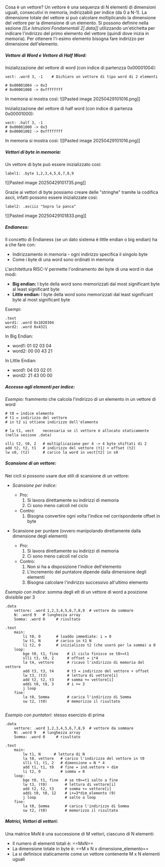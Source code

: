 Cosa è un vettore? Un vettore è una sequenza di N elementi di dimensioni uguali, consecutivi in memoria, indirizzabili per indice (da 0 a N-1). La dimensione totale del vettore si può calcolare moltiplicando la dimensione del vettore per la dimensione di un elemento. Si possono definire nella sezione *[[Le Istruzioni Fondamentali 2|.data]]* utilizzando un'etichetta per indicare l'indirizzo del primo elemento del vettore (quindi dove inizia in memoria). Per ottenere l'i-esimo elemento bisogna fare indirizzo per dimensione dell'elemento.

##### **Vettore di Word e Vettore di Half Word:**
Inizializzazione del vettore di word (con indice di partenzza 0x00001004):
```
vect: .word 3, -1    # Dichiaro un vettore di tipo word di 2 elementi

# 0x00001004 -> 0x3
# 0x00001008 -> 0xffffffff
```

In memoria si mostra così:
![[Pasted image 20250429101016.png]]

Inizializzazione del vettore di half word (con indice di partenza 0x00001000):
```
vect: .half 3, -1
# 0x00001000 -> 0x3
# 0x00001002 -> 0xffffffff
```

In memoria si mostra così:
![[Pasted image 20250429101016.png]]

##### **Vettori di byte in memoria:**
Un vettore di byte può essere inizializzato così: 
```
label1: .byte 1,2,3,4,5,6,7,8,9
```

![[Pasted image 20250429101735.png]]

Grazie ai vettori di byte possiamo creare delle "stringhe" tramite la codifica ascii, infatti possono essere inizializzate così:
```
label2: .asciiz "Sopra la panca"
```

![[Pasted image 20250429101833.png]]

##### **Endianess:**
Il concetto di Endianess (se un dato sistema è little endian o big endian) ha a che fare con:
- Indirizzamento in memoria - ogni indirizzo specifica il singolo byte
- Come i byte di una word sono ordinati in memoria

L'architettura RISC-V permette l'ordinamento dei byte di una word in due modi:
- **Big endian:** I byte della word sono memorizzati dal most significant byte al least significant byte
- **Little endian:** I byte della word sono memorizzati dal least significant byte al most significant byte

Esempi:
```
.text
word1: .word 0x1020304
word2: .word 0x4321
```

In Big Endian:
- word1: 01 02 03 04
- word2: 00 00 43 21

In Little Endian:
- word1: 04 03 02 01
- word2: 21 43 00 00 

##### **Accesso agli elementi per indice:**
*Esempio:* frammento che calcola l'indirizzo di un elemento in un vettore di word
```
# t0 = indice elemento
# t1 = indirizzo del vettore
# in t2 si ottiene indirizzo dell'elemento 

# la t1, vect    necessaria se il vettore è allocato staticamente (nella sezione .data)

slli t2, t0, 2   # moltiplicazione per 4 -> 4 byte shiftati di 2 
add t2, t2, t1   # indirizzo del vettore (t1) + offset (t2)
lw s0, (t2)      # carico la word in vect[t2] in s0
```

##### **Scansione di un vettore:**
Nei cicli si possono usare due stili di scansione di un vettore:
- *Scansione per indice:* 
  - Pro:
    1) Si lavora direttamente su indirizzi di memoria
    2) Ci sono meno calcoli nel ciclo
  - Contro:
     1) Bisogna convertire ogni volta l'indice nel corrispondente offset in byte

- Scansione per puntare (ovvero manipolando direttamente dalla dimensione degli elementi)
  - Pro: 
     1) Si lavora direttamente su indirizzi di memoria
     2) Ci sono meno calcoli nel ciclo
  - Contro: 
     1) Non si ha a disposizione l'indice dell'elemento
     2) L'incremento del puntatore dipende dalla dimensione degli elementi
     3) Bisogna calcolare l'indirizzo successivo all'ultimo elemento

*Esempio con indice:* somma degli elt di un vettore di word a posizione divisibile per 3
```
.data 
	vettore: .word 1,2,3,4,5,6,7,8,9  # vettore da sommare 
	N: .word 9   # lunghezza array
	Somma: .word 0     # risultato

.text
	main:
		li t0, 0       # loaddo immediate: i = 0
		lw t1, N       # carico in t1 N
		li t2, 0       # inizializzo t2 (che userò per la somma) a 0
	loop:
		bge t0, t1, fine    # il ciclo finisce se t0>=t1
		slli t3, t0, 2      # offset = i*4
		la t4, vettore      # ricavo l'indirizzo di memoria del vettore
		add t3, t3, t4      # t3 = indirizzo del vettore + offset
		lw t3, (t3)         # lettura di vettore[i]
		add t2, t2, t3      # somma += vettore[i]
		addi t0, t0, 3      # i += 3
		j loop
	fine: 
		la t0, Somma        # carica l'indirizzo di Somma
		sw t2, (t0)         # memorizzo il risultato
		
```

*Esempio con puntatori:* stesso esercizio di prima
```
.data 
	vettore: .word 1,2,3,4,5,6,7,8,9  # vettore da sommare 
	N: .word 9   # lunghezza array
	Somma: .word 0     # risultato

.text
	main: 
		lw t1, N      # lettura di N 
		la t0, vettore   # carico l'indirizzo del vettore in t0
		slli t1, t1, 2   # dimensione = N * 4
		add t1, t1, t0   # fine = ind.vettore + dim
		li t2, 0         # somma = 0
	loop: 
		bge t0, t1, fine   # se t0>=t1 salto a fine
		lw t3, (t0)        # lettura di vettore[i]
		add t2, t2, t3     # somma += vettore[i]
		addi t0, t0, 12    # i+=3*dim_elemento (9)
		j loop             # salto a loop
	fine:
		la t0, Somma       # carica l'indirizzo di Somma
		sw t2, (t0)        # memorizzo il risultato
```

##### **Matrici, Vettori di vettori:**
Una matrice MxN è una successione di M vettori, ciascuno di N elementi: 
- Il numero di elementi totali è: ==MxN==
- La dimensione totale in byte è: ==M x N x dimensione_elemento==
- La si definisce staticamente come un vettore contenente M x N elementi uguali

```

```